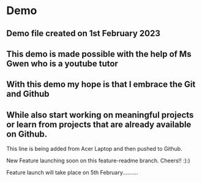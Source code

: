 # Demo
## Demo file created on 1st February 2023
## This demo is made possible with the help of Ms Gwen who is a youtube tutor
## With this demo my hope is that I embrace the Git and Github
## While also start working on meaningful projects or learn from projects that are already available on Github.

This line is being added from Acer Laptop and then pushed to Github.

New Feature launching soon on this feature-readme branch. Cheers!! :):)

Feature launch will take place on 5th February..........
